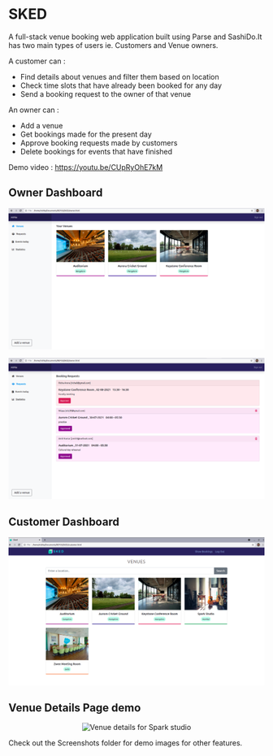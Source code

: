 # SKED

A full-stack venue booking web application built using Parse and SashiDo.It has two main types of users ie. Customers and Venue owners.

A customer can :

- Find details about venues and filter them based on location  
- Check time slots that have already been booked for any day  
- Send a booking request to the owner of that venue  

An owner can :  

- Add a venue  
- Get bookings made for the present day  
- Approve booking requests made by customers  
- Delete bookings for events that have finished  

Demo video : https://youtu.be/CUpRyOhE7kM

## Owner Dashboard

![Owner dashboard](Screenshots/sked_OwnerDashboard.png)

![Pending requests](Screenshots/sked_newBookingReq.png)

## Customer Dashboard

![Customer Dashboard](Screenshots/sked_customerDashboard.png)

## Venue Details Page demo

<p align="center">
<img src="Screenshots/sked_VenueDetailsPage.gif" alt="Venue details for Spark studio">
</p>

Check out the Screenshots folder for demo images for other features.

